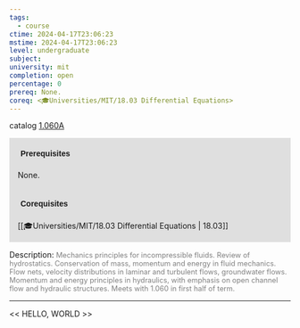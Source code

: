 ```yaml
---
tags:
  - course
ctime: 2024-04-17T23:06:23
mstime: 2024-04-17T23:06:23
level: undergraduate
subject: 
university: mit
completion: open
percentage: 0
prereq: None.
coreq: <🎓Universities/MIT/18.03 Differential Equations>
---
```


catalog [1.060A](http://student.mit.edu/catalog/m1a.html#1.060A)

<span style="display: block; padding: 15px; background-color: rgb(100, 100, 100, 0.2);"><font id="m_prereq199_0" style="display: block; font-family: Arial, sans-serif; font-weight: bold; padding: 5px">Prerequisites</font><br><span id="prereq199_0">None.</span></span>
<span style="display: block; padding: 15px; background-color: rgb(100, 100, 100, 0.2);"><font id="m_coreq199_0" style="display: block; font-family: Arial, sans-serif; font-weight: bold; padding: 5px">Corequisites</font><br><span id="coreq199_0">[[🎓Universities/MIT/18.03 Differential Equations | 18.03]]</span></span>

<font style="">Description:</font>
<font style="color: grey; font-size: 0.8rem;">Mechanics principles for incompressible fluids. Review of hydrostatics. Conservation of mass, momentum and energy in fluid mechanics. Flow nets, velocity distributions in laminar and turbulent flows, groundwater flows. Momentum and energy principles in hydraulics, with emphasis on open channel flow and hydraulic structures. Meets with 1.060 in first half of term.</font>



---

<< HELLO, WORLD >>
